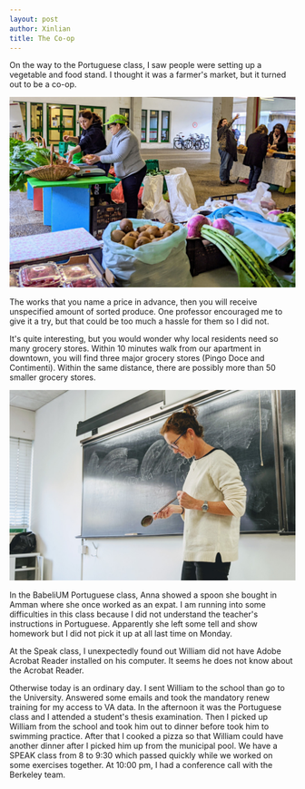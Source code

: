 ```yaml
---
layout: post
author: Xinlian
title: The Co-op
---
```


On the way to the Portuguese class, I saw people were setting up a vegetable and food stand.  I thought it was a farmer's market, but it turned out to be a co-op.

![](/images/IMG_20191113_154121_1.jpg)

The works that you name a price in advance, then you will receive unspecified amount of sorted produce.  One professor encouraged me to give it a try, but that could be too much a hassle for them so I did not.

It's quite interesting, but you would wonder why local residents need so many grocery stores.  Within 10 minutes walk from our apartment in downtown, you will find three major grocery stores (Pingo Doce and Contimenti).  Within the same distance, there are possibly more than 50 smaller grocery stores.

![](/images/IMG_20191113_141644.jpg)

In the BabeliUM Portuguese class, Anna showed a spoon she bought in Amman where she once worked as an expat.  I am running into some difficulties in this class because I did not understand the teacher's instructions in Portuguese.  Apparently she left some tell and show homework but I did not pick it up at all last time on Monday.

At the Speak class, I unexpectedly found out William did not have Adobe Acrobat Reader installed on his computer.  It seems he does not know about the Acrobat Reader.

Otherwise today is an ordinary day.  I sent William to the school than go to the University.  Answered some emails and took the mandatory renew training for my access to VA data.  In the afternoon it was the Portuguese class and I attended a student's thesis examination.  Then I picked up William from the school and took him out to dinner before took  him to swimming practice.  After that I cooked a pizza so that William could have another dinner after I picked him up from the municipal pool.  We have a SPEAK class from 8 to 9:30 which passed quickly while we worked on some exercises together.  At 10:00 pm, I had a conference call with the Berkeley team.
